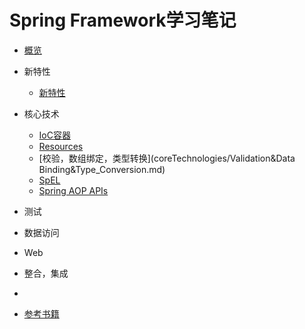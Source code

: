 # Spring Framework学习笔记

* [概览](概览.md)
* 新特性
	* [新特性](新特性.md)
* 核心技术	
	* [IoC容器](coreTechnologies/IoC容器.md)
	* [Resources](coreTechnologies/Resources.md)
	* [校验，数组绑定，类型转换](coreTechnologies/Validation&Data Binding&Type_Conversion.md)
	* [SpEL](coreTechnologies/SpEL.md)
	* [Spring AOP APIs](coreTechnologies/Spring_AOP_APIs.md)


* 测试
* 数据访问
* Web
* 整合，集成
* 



* [参考书籍]()
